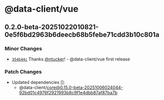 # @data-client/vue

## 0.2.0-beta-20251022010821-0e5f6bd2963b6deecb68b5febe71cdd3b10c801a

### Minor Changes

- [`354b44c`](https://github.com/reactive/data-client/commit/354b44ca60a95cca64619d19c3314090d8edb29e) Thanks [@ntucker](https://github.com/ntucker)! - @data-client/vue first release

### Patch Changes

- Updated dependencies []:
  - @data-client/core@0.15.0-beta-20251006024044-92bd01c4976f2921993b8c9f1e4dbb87af87ba7b
